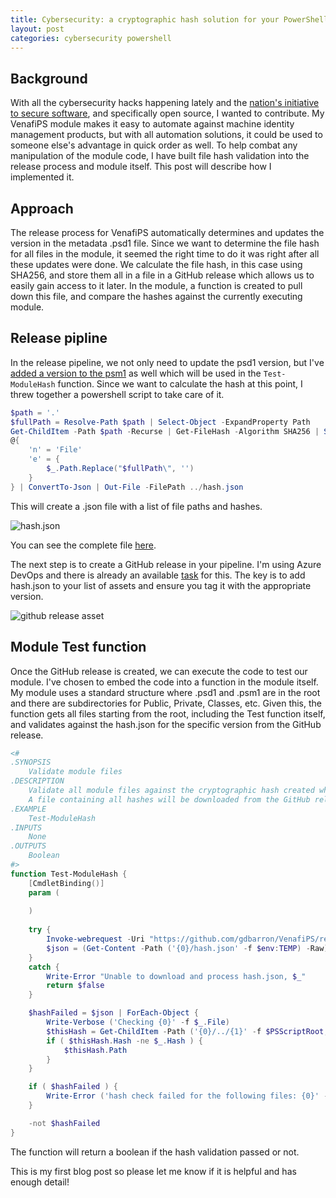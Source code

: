 ```yaml
---
title: Cybersecurity: a cryptographic hash solution for your PowerShell module
layout: post
categories: cybersecurity powershell
---
```


## Background

With all the cybersecurity hacks happening lately and the [nation's initiative to secure software](https://www.whitehouse.gov/briefing-room/presidential-actions/2021/05/12/executive-order-on-improving-the-nations-cybersecurity/), and specifically open source, I wanted to contribute.  My VenafiPS module makes it easy to automate against machine identity management products, but with all automation solutions, it could be used to someone else's advantage in quick order as well.  To help combat any manipulation of the module code, I have built file hash validation into the release process and module itself.  This post will describe how I implemented it.

## Approach

The release process for VenafiPS automatically determines and updates the version in the metadata .psd1 file.  Since we want to determine the file hash for all files in the module, it seemed the right time to do it was right after all these updates were done.  We calculate the file hash, in this case using SHA256, and store them all in a file in a GitHub release which allows us to easily gain access to it later.  In the module, a function is created to pull down this file, and compare the hashes against the currently executing module.

## Release pipline

In the release pipeline, we not only need to update the psd1 version, but I've [added a version to the psm1](https://github.com/gdbarron/VenafiPS/blob/c6b80c451e9e9182f7b12c5f98089b69cb9dac49/VenafiPS/VenafiPS.psm1#L28) as well which will be used in the `Test-ModuleHash` function.  Since we want to calculate the hash at this point, I threw together a powershell script to take care of it.

``` powershell
$path = '.'
$fullPath = Resolve-Path $path | Select-Object -ExpandProperty Path
Get-ChildItem -Path $path -Recurse | Get-FileHash -Algorithm SHA256 | Select-Object Hash, 
@{
    'n' = 'File'
    'e' = {
        $_.Path.Replace("$fullPath\", '')
    }
} | ConvertTo-Json | Out-File -FilePath ../hash.json
```
This will create a .json file with a list of file paths and hashes.

![hash.json](https://user-images.githubusercontent.com/11862024/118574152-dc3ab100-b751-11eb-994d-22bf5076a0aa.png)

You can see the complete file [here](https://github.com/gdbarron/VenafiPS/releases/download/v3.0.2/hash.json).

The next step is to create a GitHub release in your pipeline.  I'm using Azure DevOps and there is already an available [task](https://docs.microsoft.com/en-us/azure/devops/pipelines/tasks/utility/github-release?view=azure-devops) for this.  The key is to add hash.json to your list of assets and ensure you tag it with the appropriate version.

![github release asset](https://user-images.githubusercontent.com/11862024/118371033-865ee100-b578-11eb-84ac-6db171d36ec6.png)

## Module Test function

Once the GitHub release is created, we can execute the code to test our module.  I've chosen to embed the code into a function in the module itself.  My module uses a standard structure where .psd1 and .psm1 are in the root and there are subdirectories for Public, Private, Classes, etc.  Given this, the function gets all files starting from the root, including the Test function itself, and validates against the hash.json for the specific version from the GitHub release.

``` powershell
<#
.SYNOPSIS
    Validate module files
.DESCRIPTION
    Validate all module files against the cryptographic hash created when the module was published.
    A file containing all hashes will be downloaded from the GitHub release and compared to the module files currently in use.
.EXAMPLE
    Test-ModuleHash
.INPUTS
    None
.OUTPUTS
    Boolean
#>
function Test-ModuleHash {
    [CmdletBinding()]
    param (
        
    )
    
    try {
        Invoke-webrequest -Uri "https://github.com/gdbarron/VenafiPS/releases/download/v$ModuleVersion/hash.json" -OutFile ('{0}/hash.json' -f $env:TEMP)
        $json = (Get-Content -Path ('{0}/hash.json' -f $env:TEMP) -Raw) | ConvertFrom-Json
    }
    catch {
        Write-Error "Unable to download and process hash.json, $_"
        return $false
    }

    $hashFailed = $json | ForEach-Object {
        Write-Verbose ('Checking {0}' -f $_.File)
        $thisHash = Get-ChildItem -Path ('{0}/../{1}' -f $PSScriptRoot, $_.File) | Get-FileHash -Algorithm SHA256
        if ( $thisHash.Hash -ne $_.Hash ) {
            $thisHash.Path
        }
    }

    if ( $hashFailed ) {
        Write-Error ('hash check failed for the following files: {0}' -f ($hashFailed -join ', '))
    }

    -not $hashFailed
}
```
The function will return a boolean if the hash validation passed or not.

This is my first blog post so please let me know if it is helpful and has enough detail!
